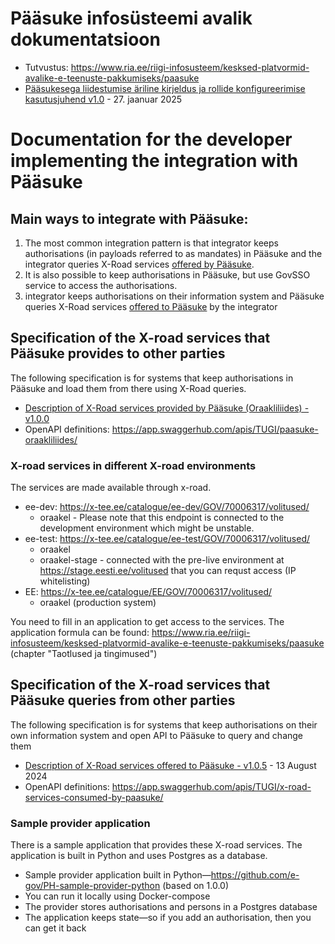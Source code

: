 # Pääsuke infosüsteemi avalik dokumentatsioon

* Tutvustus: https://www.ria.ee/riigi-infosusteem/kesksed-platvormid-avalike-e-teenuste-pakkumiseks/paasuke
* [Pääsukesega liidestumise äriline kirjeldus ja rollide konfigureerimise kasutusjuhend v1.0](spec/rollide_konfigureerimine_v010.pdf) - 27. jaanuar 2025

# Documentation for the developer implementing the integration with Pääsuke

## Main ways to integrate with Pääsuke:
1) The most common integration pattern is that integrator keeps authorisations (in payloads referred to as mandates) in Pääsuke and the integrator queries X-Road services [offered by Pääsuke](#specification-of-the-x-road-services-that-pääsuke-provides-to-other-parties).
2) It is also possible to keep authorisations in Pääsuke, but use GovSSO service to access the authorisations.
3) integrator keeps authorisations on their information system and Pääsuke queries X-Road services [offered to Pääsuke](#specification-of-the-x-road-services-that-pääsuke-queries-from-other-parties) by the integrator

## Specification of the X-road services that Pääsuke provides to other parties

The following specification is for systems that keep authorisations in Pääsuke and load them from there using X-Road queries.

* <a href="spec/x-road_services_provided_by_paasuke.v1.0.0.pdf" target="_blank" type="application/pdf">Description of X-Road services provided by Pääsuke (Oraakliliides) - v1.0.0</a>
* OpenAPI definitions: https://app.swaggerhub.com/apis/TUGI/paasuke-oraakliliides/

### X-road services in different X-road environments

The services are made available through x-road.

* ee-dev: https://x-tee.ee/catalogue/ee-dev/GOV/70006317/volitused/
  * oraakel - Please note that this endpoint is connected to the development environment which might be unstable.
* ee-test: https://x-tee.ee/catalogue/ee-test/GOV/70006317/volitused/
  * oraakel
  * oraakel-stage - connected with the pre-live environment at https://stage.eesti.ee/volitused that you can requst access (IP whitelisting)
* EE: https://x-tee.ee/catalogue/EE/GOV/70006317/volitused/
  * oraakel (production system)

You need to fill in an application to get access to the services.
The application formula can be found:
https://www.ria.ee/riigi-infosusteem/kesksed-platvormid-avalike-e-teenuste-pakkumiseks/paasuke
(chapter "Taotlused ja tingimused")


## Specification of the X-road services that Pääsuke queries from other parties

The following specification is for systems that keep authorisations on their own information system and open API to Pääsuke to query and change them

* [Description of X-Road services offered to Pääsuke - v1.0.5](spec/Pääsuke-xroad-services-spec-v1.0.5.pdf) - 13 August 2024
* OpenAPI definitions: https://app.swaggerhub.com/apis/TUGI/x-road-services-consumed-by-paasuke/

### Sample provider application 

There is a sample application that provides these X-road services. The application is built in Python and uses Postgres as a database.

* Sample provider application built in Python—https://github.com/e-gov/PH-sample-provider-python (based on 1.0.0)
* You can run it locally using Docker-compose
* The provider stores authorisations and persons in a Postgres database
* The application keeps state—so if you add an authorisation, then you can get it back





